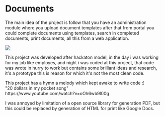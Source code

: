 Documents
=========
<p>
The main idea of the project is follow that you have an administration module where you upload document templates after that from portal you could complete documents using templates, search in completed documents, print documents, all this from a web application.
</p>
<img src="http://i.imgur.com/QXdXWhf.png?1">
<p>
This project was developed after hackaton model, in the day i was working for my job like employes, and night i was coded at this project, that code was wrote in hurry to work but contains some brilliant ideas and research, it's a prototype this is reason for which it's not the most clean code.
</p>
<p>
This project has a hymn a melody which kept awake to write code :)<br/>
"20 dollars in my pocket song"<br/>
https://www.youtube.com/watch?v=oOh6wb9l00g<br/>
</p>
<p>
I was annoyed by limitation of a open source library for generation PDF, but this could be replaced by generation of HTML for print like Google Docs.
</p>
